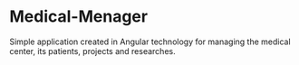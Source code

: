 # Medical-Menager
Simple application created in Angular technology for managing the medical center, its patients, projects and researches. 
